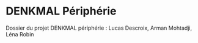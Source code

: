 DENKMAL Périphérie
======================

Dossier du projet DENKMAL périphérie : Lucas Descroix, Arman Mohtadji, Léna Robin
